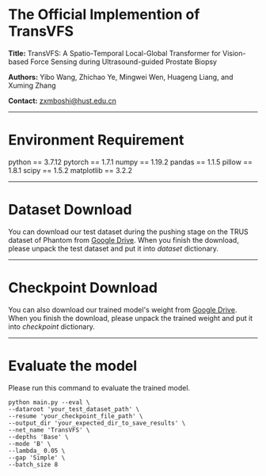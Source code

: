 # The Official Implemention of TransVFS 

**Title:** TransVFS: A Spatio-Temporal Local-Global Transformer for Vision-based Force Sensing during Ultrasound-guided Prostate Biopsy 

**Authors:** Yibo Wang, Zhichao Ye, Mingwei Wen, Huageng Liang, and Xuming Zhang

**Contact:** zxmboshi@hust.edu.cn

--- 

# Environment Requirement 

python == 3.7.12 
pytorch == 1.7.1 
numpy == 1.19.2 
pandas == 1.1.5 
pillow == 1.8.1 
scipy == 1.5.2 
matplotlib == 3.2.2 

---

# Dataset Download 

You can download our test dataset during the pushing stage on the TRUS dataset of Phantom from [Google Drive](https://drive.google.com/drive/folders/1YC87VCj74Zg5Y9DNk1sKIgx-jvQdtIWb?usp=drive_link). 
When you finish the download, please unpack the test dataset and put it into *dataset* dictionary. 

--- 

# Checkpoint Download 

You can also download our trained model's weight from [Google Drive](https://drive.google.com/drive/folders/1y7FtAf-jz96UTb-Tfbs9ganu0fzdvhkJ?usp=drive_link). 
When you finish the download, please unpack the trained weight and put it into *checkpoint* dictionary. 

--- 

# Evaluate the model 

Please run this command to evaluate the trained model. 

```
python main.py --eval \
--dataroot 'your_test_dataset_path' \
--resume 'your_checkpoint_file_path' \
--output_dir 'your_expected_dir_to_save_results' \
--net_name 'TransVFS' \
--depths 'Base' \
--mode 'B' \
--lambda_ 0.05 \
--gap 'Simple' \
--batch_size 8
```
